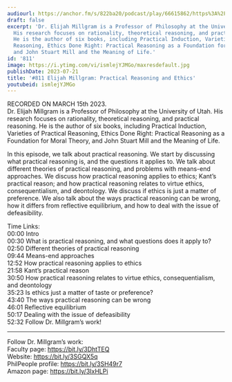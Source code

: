 ```yaml
---
audiourl: https://anchor.fm/s/822ba20/podcast/play/66615862/https%3A%2F%2Fd3ctxlq1ktw2nl.cloudfront.net%2Fstaging%2F2023-2-15%2F31192e8d-83be-99df-4b35-a806420fb05e.m4a
draft: false
excerpt: 'Dr. Elijah Millgram is a Professor of Philosophy at the University of Utah.
  His research focuses on rationality, theoretical reasoning, and practical reasoning.
  He is the author of six books, including Practical Induction, Varieties of Practical
  Reasoning, Ethics Done Right: Practical Reasoning as a Foundation for Moral Theory,
  and John Stuart Mill and the Meaning of Life.'
id: '811'
image: https://i.ytimg.com/vi/ismlejYJMGo/maxresdefault.jpg
publishDate: 2023-07-21
title: '#811 Elijah Millgram: Practical Reasoning and Ethics'
youtubeid: ismlejYJMGo
---
```

<div class="timelinks">

RECORDED ON MARCH 15th 2023.  
Dr. Elijah Millgram is a Professor of Philosophy at the University of Utah. His research focuses on rationality, theoretical reasoning, and practical reasoning. He is the author of six books, including Practical Induction, Varieties of Practical Reasoning, Ethics Done Right: Practical Reasoning as a Foundation for Moral Theory, and John Stuart Mill and the Meaning of Life.

In this episode, we talk about practical reasoning. We start by discussing what practical reasoning is, and the questions it applies to. We talk about different theories of practical reasoning, and problems with means-end approaches. We discuss how practical reasoning applies to ethics; Kant’s practical reason; and how practical reasoning relates to virtue ethics, consequentialism, and deontology. We discuss if ethics is just a matter of preference. We also talk about the ways practical reasoning can be wrong, how it differs from reflective equilibrium, and how to deal with the issue of defeasibility.

Time Links:  
<time>00:00</time> Intro  
<time>00:30</time> What is practical reasoning, and what questions does it apply to?  
<time>02:50</time> Different theories of practical reasoning  
<time>09:44</time> Means-end approaches  
<time>12:52</time> How practical reasoning applies to ethics  
<time>21:58</time> Kant’s practical reason  
<time>30:50</time> How practical reasoning relates to virtue ethics, consequentialism, and deontology  
<time>35:23</time> Is ethics just a matter of taste or preference?  
<time>43:40</time> The ways practical reasoning can be wrong  
<time>46:01</time> Reflective equilibrium  
<time>50:17</time> Dealing with the issue of defeasibility  
<time>52:32</time> Follow Dr. Millgram’s work!

---

Follow Dr. Millgram’s work:  
Faculty page: https://bit.ly/3DhtTEQ  
Website: https://bit.ly/3SGQX5q  
PhilPeople profile: https://bit.ly/3SH49r7  
Amazon page: https://bit.ly/3IxHLPi
</div>

